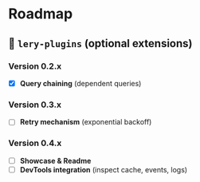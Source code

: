 # Roadmap

## 🧩 `lery-plugins` (optional extensions)

### Version 0.2.x

- [x] **Query chaining** (dependent queries)

### Version 0.3.x

- [ ] **Retry mechanism** (exponential backoff)

### Version 0.4.x

- [ ] **Showcase & Readme**
- [ ] **DevTools integration** (inspect cache, events, logs)
